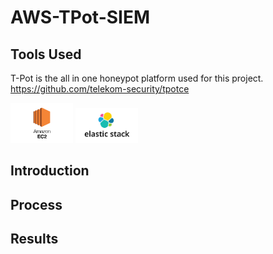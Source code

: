 # AWS-TPot-SIEM

## Tools Used

T-Pot is the all in one honeypot platform used for this project.
https://github.com/telekom-security/tpotce

<img src="image.png" alt="image" style="width:100px;height:auto;">

<img src="image-1.png" alt="image" style="width:100px;height:auto;">



## Introduction

## Process

## Results
